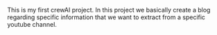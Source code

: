 This is my first crewAI project. In this project we basically create a blog regarding specific information that we want to extract from a specific youtube channel.
